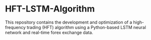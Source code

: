 # HFT-LSTM-Algorithm
This repository contains the development and optimization of a high-frequency trading (HFT) algorithm using a Python-based LSTM neural network and real-time forex exchange data.
